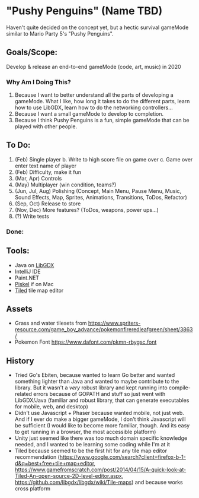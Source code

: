 # "Pushy Penguins" (Name TBD)

Haven't quite decided on the concept yet, but a hectic survival gameMode similar to Mario Party 5's 
"Pushy Penguins".

## Goals/Scope:
Develop & release an end-to-end gameMode (code, art, music) in 2020
### Why Am I Doing This?
1. Because I want to better understand all the parts of developing a gameMode. What I like, how long it 
takes to do the different parts, learn how to use LibGDX, learn how to do the networking controllers...
2. Because I want a small gameMode to develop to completion.
3. Because I think Pushy Penguins is a fun, simple gameMode that can be played with other people.

## To Do:
1. (Feb) Single player
  b. Write to high score file on game over
  c. Game over enter text name of player
2. (Feb) Difficulty, make it fun
3. (Mar, Apr) Controls
4. (May) Multiplayer (win condition, teams?)
5. (Jun, Jul, Aug) Polishing (Concept, Main Menu, Pause Menu, Music, Sound Effects, Map, Sprites, 
Animations, Transitions, ToDos, Refactor)
6. (Sep, Oct) Release to store
7. (Nov, Dec) More features? (ToDos, weapons, power ups...)
8. (?) Write tests
### Done:

## Tools:
- Java on [LibGDX](https://github.com/libgdx/libgdx/wiki)
- IntelliJ IDE
- Paint.NET
- [Piskel](https://www.piskelapp.com/user/5469409993293824) if on Mac
- [Tiled](https://www.mapeditor.org/) tile map editor

## Assets
- Grass and water tilesets from 
https://www.spriters-resource.com/game_boy_advance/pokemonfireredleafgreen/sheet/3863/
- Pokemon Font
https://www.dafont.com/pkmn-rbygsc.font

## History
- Tried Go's Ebiten, because wanted to learn Go better and wanted something lighter than Java and 
wanted to maybe contribute to the library. But it wasn't a _very_ robust library and kept running 
into compile-related errors because of GOPATH and stuff so just went with LibGDX/Java (familiar and 
robust library, that can generate executables for mobile, web, and desktop)
- Didn't use Javascript + Phaser because wanted mobile, not just web. And if I ever do make a bigger 
gameMode, I don't think Javascript will be sufficient (I would like to become more familiar, though. And 
its easy to get running in a browser, the most accessible platform)
- Unity just seemed like there was too much domain specific knowledge needed, and I wanted to be 
learning some coding while I'm at it
- Tiled because seemed to be the first hit for any tile map editor recommendation 
(https://www.google.com/search?client=firefox-b-1-d&q=best+free+tile+map+editor, 
https://www.gamefromscratch.com/post/2014/04/15/A-quick-look-at-Tiled-An-open-source-2D-level-editor.aspx, 
https://github.com/libgdx/libgdx/wiki/Tile-maps) and because works cross platform
